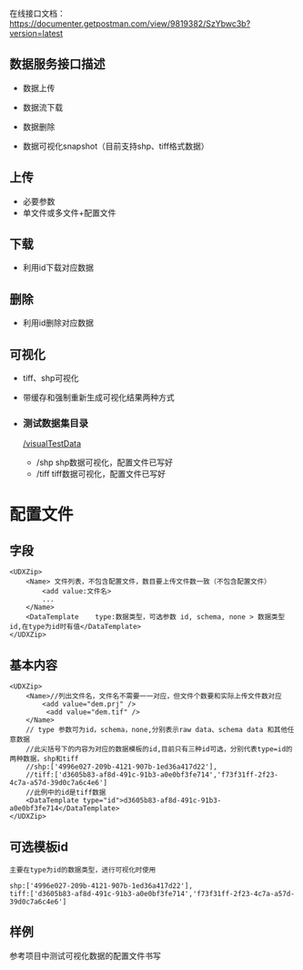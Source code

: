 在线接口文档：
https://documenter.getpostman.com/view/9819382/SzYbwc3b?version=latest


##  数据服务接口描述

- 数据上传

- 数据流下载

- 数据删除

- 数据可视化snapshot（目前支持shp、tiff格式数据）


## 上传
- 必要参数
- 单文件或多文件+配置文件

## 下载
- 利用id下载对应数据

## 删除
- 利用id删除对应数据

## 可视化
- tiff、shp可视化
- 带缓存和强制重新生成可视化结果两种方式
- ### 测试数据集目录
    [/visualTestData](https://github.com/Makoq/transitDataServer/tree/master/visualTestData "test data for visualization")
     
    - /shp    shp数据可视化，配置文件已写好
    - /tiff   tiff数据可视化，配置文件已写好

# 配置文件

## 字段
```
<UDXZip>
    <Name> 文件列表，不包含配置文件，数目要上传文件数一致（不包含配置文件）
        <add value:文件名>
        ...
    </Name>   
    <DataTemplate    type:数据类型，可选参数 id, schema, none > 数据类型id,在type为id时有值</DataTemplate>
</UDXZip>
```
## 基本内容
```
<UDXZip>
	<Name>//列出文件名，文件名不需要一一对应，但文件个数要和实际上传文件数对应
		<add value="dem.prj" />
		 <add value="dem.tif" />
	</Name>
    // type 参数可为id，schema，none,分别表示raw data、schema data 和其他任意数据
    //此尖括号下的内容为对应的数据模板的id,目前只有三种id可选，分别代表type=id的两种数据，shp和tiff
    //shp:['4996e027-209b-4121-907b-1ed36a417d22'],
    //tiff:['d3605b83-af8d-491c-91b3-a0e0bf3fe714','f73f31ff-2f23-4c7a-a57d-39d0c7a6c4e6']
    //此例中的id是tiff数据
	<DataTemplate type="id">d3605b83-af8d-491c-91b3-a0e0bf3fe714</DataTemplate>
</UDXZip>
```
## 可选模板id

    主要在type为id的数据类型，进行可视化时使用

    shp:['4996e027-209b-4121-907b-1ed36a417d22'],
    tiff:['d3605b83-af8d-491c-91b3-a0e0bf3fe714','f73f31ff-2f23-4c7a-a57d-39d0c7a6c4e6']

## 样例

参考项目中测试可视化数据的配置文件书写